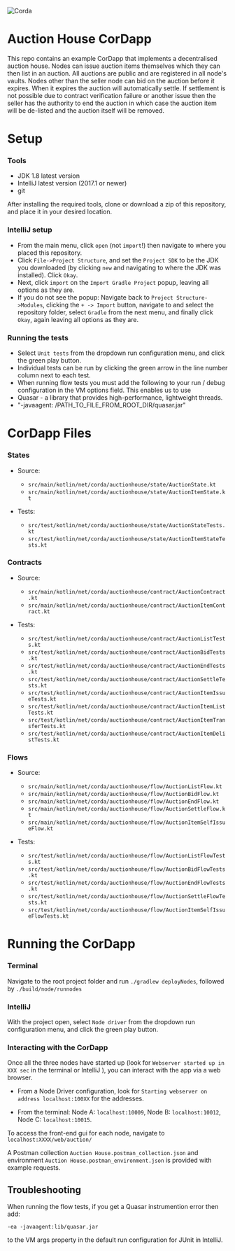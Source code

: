 ![Corda](https://www.corda.net/wp-content/uploads/2016/11/fg005_corda_b.png)

# Auction House CorDapp

This repo contains an example CorDapp that implements a decentralised auction house. Nodes can issue auction items
themselves which they can then list in an auction. All auctions are public and are registered in all node's vaults.
Nodes other than the seller node can bid on the auction before it expires. When it expires the auction will
automatically settle. If settlement is not possible due to contract verification failure or another issue then
the seller has the authority to end the auction in which case the auction item will be de-listed and the auction
itself will be removed.

# Setup

### Tools 
* JDK 1.8 latest version
* IntelliJ latest version (2017.1 or newer)
* git

After installing the required tools, clone or download a zip of this repository, and place it in your desired 
location.

### IntelliJ setup
* From the main menu, click `open` (not `import`!) then navigate to where you placed this repository.
* Click `File->Project Structure`, and set the `Project SDK` to be the JDK you downloaded (by clicking `new` and 
navigating to where the JDK was installed). Click `Okay`.
* Next, click `import` on the `Import Gradle Project` popup, leaving all options as they are. 
* If you do not see the popup: Navigate back to `Project Structure->Modules`, clicking the `+ -> Import` button,
navigate to and select the repository folder, select `Gradle` from the next menu, and finally click `Okay`, 
again leaving all options as they are.


### Running the tests
* Select `Unit tests` from the dropdown run configuration menu, and click the green play button.
* Individual tests can be run by clicking the green arrow in the line number column next to each test.
* When running flow tests you must add the following to your run / debug configuration in the VM options field. This enables us to use
* Quasar - a library that provides high-performance, lightweight threads.
* "-javaagent: /PATH_TO_FILE_FROM_ROOT_DIR/quasar.jar"

# CorDapp Files

### States

* Source: 
   * `src/main/kotlin/net/corda/auctionhouse/state/AuctionState.kt`
   * `src/main/kotlin/net/corda/auctionhouse/state/AuctionItemState.kt`

* Tests:
   * `src/test/kotlin/net/corda/auctionhouse/state/AuctionStateTests.kt`
   * `src/test/kotlin/net/corda/auctionhouse/state/AuctionItemStateTests.kt`

### Contracts

* Source: 
   * `src/main/kotlin/net/corda/auctionhouse/contract/AuctionContract.kt`
   * `src/main/kotlin/net/corda/auctionhouse/contract/AuctionItemContract.kt`

* Tests:
   * `src/test/kotlin/net/corda/auctionhouse/contract/AuctionListTests.kt`
   * `src/test/kotlin/net/corda/auctionhouse/contract/AuctionBidTests.kt`
   * `src/test/kotlin/net/corda/auctionhouse/contract/AuctionEndTests.kt`
   * `src/test/kotlin/net/corda/auctionhouse/contract/AuctionSettleTests.kt`
   * `src/test/kotlin/net/corda/auctionhouse/contract/AuctionItemIssueTests.kt`
   * `src/test/kotlin/net/corda/auctionhouse/contract/AuctionItemListTests.kt`
   * `src/test/kotlin/net/corda/auctionhouse/contract/AuctionItemTransferTests.kt`
   * `src/test/kotlin/net/corda/auctionhouse/contract/AuctionItemDelistTests.kt`

### Flows

* Source:
   * `src/main/kotlin/net/corda/auctionhouse/flow/AuctionListFlow.kt`
   * `src/main/kotlin/net/corda/auctionhouse/flow/AuctionBidFlow.kt`
   * `src/main/kotlin/net/corda/auctionhouse/flow/AuctionEndFlow.kt`
   * `src/main/kotlin/net/corda/auctionhouse/flow/AuctionSettleFlow.kt`
   * `src/main/kotlin/net/corda/auctionhouse/flow/AuctionItemSelfIssueFlow.kt`

* Tests:
   * `src/test/kotlin/net/corda/auctionhouse/flow/AuctionListFlowTests.kt`
   * `src/test/kotlin/net/corda/auctionhouse/flow/AuctionBidFlowTests.kt`
   * `src/test/kotlin/net/corda/auctionhouse/flow/AuctionEndFlowTests.kt`
   * `src/test/kotlin/net/corda/auctionhouse/flow/AuctionSettleFlowTests.kt`
   * `src/test/kotlin/net/corda/auctionhouse/flow/AuctionItemSelfIssueFlowTests.kt`

# Running the CorDapp

### Terminal
Navigate to the root project folder and run `./gradlew deployNodes`, followed by `./build/node/runnodes`

### IntelliJ
With the project open, select `Node driver` from the dropdown run configuration menu, and click the green play button.

### Interacting with the CorDapp
Once all the three nodes have started up (look for `Webserver started up in XXX sec` in the terminal or IntelliJ ),
you can interact with the app via a web browser. 
* From a Node Driver configuration, look for `Starting webserver on address localhost:100XX` for the addresses. 

* From the terminal: Node A: `localhost:10009`, Node B: `localhost:10012`, Node C: `localhost:10015`.

To access the front-end gui for each node, navigate to `localhost:XXXX/web/auction/`

A Postman collection `Auction House.postman_collection.json` and environment `Auction House.postman_environment.json`
is provided with example requests.

## Troubleshooting
When running the flow tests, if you get a Quasar instrumention error then add:

```-ea -javaagent:lib/quasar.jar```

to the VM args property in the default run configuration for JUnit in IntelliJ.
